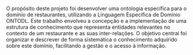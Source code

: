 O propósito deste projeto foi desenvolver uma ontologia específica para o domínio de restaurantes, utilizando a Linguagem Específica de Domínio ONTODL. 
Este trabalho envolveu a concepção e a implementação de uma estrutura de conhecimento que representa entidades relevantes no contexto de um restaurante e as suas inter-relações. 
O objetivo central foi organizar e descrever de forma sistemática o conhecimento adquirido sobre este domínio, facilitando a gestão e o acesso à informação.
